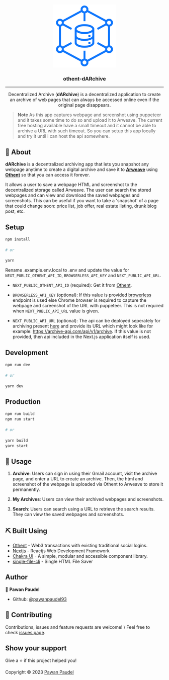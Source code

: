 <p align="center">
  <a href="" rel="noopener"><img width=200px height=200px src="public/logo.svg" alt="dARchive"></a>
</p>

<h3 align="center">othent-dARchive</h3>

---

<p align="center"> Decentralized Archive (<b>dARchive</b>) is a decentralized application to create an archive of web pages that can always be accessed online even if the original page disappears.
    <br>
</p>

> **Note**
> As this app captures webpage and screenshot using puppeteer and it takes some time to do so and upload it to Arweave. The current free hosting available have a small timeout and it cannot be able to archive a URL with such timeout. So you can setup this app locally and try it until i can host the api somewhere.

## 🧐 About

**dARchive** is a decentralized archiving app that lets you snapshot any webpage anytime to create a digital archive and save it to **[Arweave](https://arweave.org/ "Arweave")** using **[Othent](https://othent.io/ "Othent")** so that you can access it forever.

It allows a user to save a webpage HTML and screenshot to the decentralized storage called Arweave. The user can search the stored webpages and can view and download the saved webpages and screenshots. This can be useful if you want to take a 'snapshot' of a page that could change soon: price list, job offer, real estate listing, drunk blog post, etc.

## Setup

```sh
npm install

# or

yarn
```

Rename .example.env.local to .env and update the value for `NEXT_PUBLIC_OTHENT_API_ID`, `BROWSERLESS_API_KEY` and `NEXT_PUBLIC_API_URL`.

- `NEXT_PUBLIC_OTHENT_API_ID` (required): Get it from [Othent](https://othent.io).

- `BROWSERLESS_API_KEY` (optional): If this value is provided [browerless](https://www.browserless.io/) endpoint is used else Chrome browser is required to capture the webpage and screenshot of the URL with puppeteer. This is not required when `NEXT_PUBLIC_API_URL` value is given.

- `NEXT_PUBLIC_API_URL` (optional): The api can be deployed seperately for archiving present [here](https://github.com/pawanpaudel93/othent-dARchive-api/) and provide its URL which might look like for example: <https://archive-api.com/api/v1/archive>. If this value is not provided, then api included in the Next.js application itself is used.

## Development

```sh
npm run dev

# or

yarn dev
```

## Production

```sh
npm run build
npm run start

# or

yarn build
yarn start
```

## 🎈 Usage

1. **Archive**: Users can sign in using their Gmail account, visit the archive page, and enter a URL to create an archive. Then, the html and screenshot of the webpage is uploaded via Othent to Arweave to store it permanently.

2. **My Archives**: Users can view their archived webpages and screenshots.

3. **Search**: Users can search using a URL to retrieve the search results. They can view the saved webpages and screenshots.

## ⛏️ Built Using

- [Othent](https://othent.io) - Web3 transactions with existing traditional social logins.
- [Nextjs](https://nextjs.org/) - Reactjs Web Development Framework
- [Chakra UI](https://chakra-ui.com/) - A simple, modular and accessible component library.
- [single-file-cli](https://github.com/pawanpaudel93/single-file-cli) - Single HTML File Saver

## Author

👤 **Pawan Paudel**

- Github: [@pawanpaudel93](https://github.com/pawanpaudel93)

## 🤝 Contributing

Contributions, issues and feature requests are welcome! \ Feel free to check [issues page](https://github.com/pawanpaudel93/othent-darchive/issues).

## Show your support

Give a ⭐️ if this project helped you!

Copyright © 2023 [Pawan Paudel](https://github.com/pawanpaudel93)
